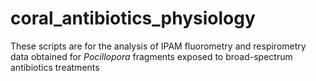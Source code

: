# coral_antibiotics_physiology
These scripts are for the analysis of IPAM fluorometry and respirometry data obtained for *Pocillopora* fragments exposed to broad-spectrum antibiotics treatments
